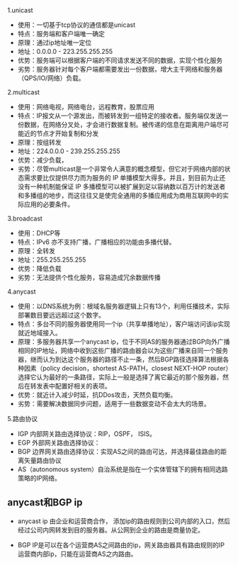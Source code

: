 
1.unicast

- 使用：一切基于tcp协议的通信都是unicast
- 特点：服务端和客户端唯一确定
- 原理：通过ip地址唯一定位
- 地址：0.0.0.0 - 223.255.255.255
- 优势：服务端可以根据客户端的不同请求发送不同的数据，实现个性化服务
- 劣势：服务器针对每个客户端都需要发出一份数据，增大主干网络和服务器（QPS/IO/网络）负载。

2.multicast

- 使用：网络电视，网络电台，远程教育，股票应用
- 特点：IP报文从一个源发出，而被转发到一组特定的接收者。服务端仅发送一份数据，在网络分叉处，才会进行数据复制。被传递的信息在距离用户端尽可能近的节点才开始复制和分发
- 原理：按组转发
- 地址：224.0.0.0 - 239.255.255.255
- 优势：减少负载，
- 劣势：尽管multicast是一个非常令人满意的概念模型，但它对于网络内部的状态需求要比仅提供尽力而为服务的 IP 单播模型大得多。并且，到目前为止还没有一种机制能保证 IP 多播模型可以被扩展到足以容纳数以百万计的发送者和多播组的地步，而这往往又是使完全通用的多播应用成为商用互联网中的实际应用的必要条件。

3.broadcast

- 使用：DHCP等
- 特点：IPv6 亦不支持广播，广播相应的功能由多播代替。
- 原理：全转发
- 地址：255.255.255.255
- 优势：降低负载
- 劣势：无法提供个性化服务，容易造成冗余数据传播

4.anycast

- 使用：以DNS系统为例：根域名服务器逻辑上只有13个，利用任播技术，实际部署数目要远远超过这个数字。
- 特点：多台不同的服务器使用同一个ip（共享单播地址），客户端访问该ip实现就近地域接入。
- 原理：多服务器共享一个anycast ip，位于不同AS的服务器通过BGP向外广播相同的IP地址，网络中收到这些广播的路由器会以为这些广播来自同一个服务器，继而认为到达这个服务器的路径不止一条，然后BGP路径选择算法根据各种因素（policy decision，shortest AS-PATH，closest NEXT-HOP router）选择它认为最好的一条路径，实际上一般是选择了离它最近的那个服务器，然后在转发表中配置好相关的表项。
- 优势：就近计入减少时延，抗DDos攻击，天然负载均衡。
- 劣势：需要解决数据同步问题，适用于一些数据变动不会太大的场景。


5.路由协议

- IGP 内部网关路由选择协议：RIP，OSPF， ISIS。
- EGP 外部网关路由选择协议：
- BGP 边界网关路由选择协议：实现AS之间的路由可达，并选择最佳路由的距离矢量路由协议
- AS（autonomous system）自治系统是指在一个实体管辖下的拥有相同选路策略的IP网络。




## anycast和BGP ip

- anycast ip
由企业和运营商合作， 添加ip的路由规则到公司内部的入口，然后经过公司内网转发到目的服务器。从公网到企业的路由是商量协定。

- BGP IP是可以在各个运营商AS之间路由的ip，网关路由器具有路由规则的IP
运营商内部ip，只能在运营商AS之内路由。